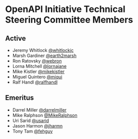 # OpenAPI Initiative Technical Steering Committee Members

## Active

* Jeremy Whitlock [@whitlockjc](https://github.com/whitlockjc)
* Marsh Gardiner [@earth2marsh](https://github.com/earth2marsh)
* Ron Ratovsky [@webron](https://github.com/webron)
* Lorna Mitchell [@lornajane](https://github.com/lornajane)
* Mike Kistler [@mikekistler](https://github.com/mikekistler)
* Miguel Quintero [@miqui](https://github.com/miqui)
* Ralf Handl [@ralfhandl](https://github.com/ralfhandl)

## Emeritus

* Darrel Miller [@darrelmiller](https://github.com/darrelmiller)
* Mike Ralphson [@MikeRalphson](https://github.com/MikeRalphson)
* Uri Sarid [@usarid](https://github.com/usarid)
* Jason Harmon [@jharmn](https://github.com/jharmn)
* Tony Tam [@fehguy](https://github.com/fehguy)
